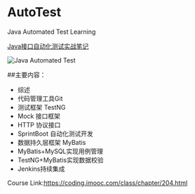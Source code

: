 # AutoTest
Java Automated Test Learning

[Java接口自动化测试实战笔记](https://alanhou.org/java-automated-testing/)

![Java Automated Test](http://p2.pstatp.com/large/pgc-image/7a2464aae82141079a59ce757f9485bd)

##主要内容：

* 综述
* 代码管理工具Git
* 测试框架 TestNG
* Mock 接口框架
* HTTP 协议接口
* SprintBoot 自动化测试开发
* 数据持久层框架 MyBatis
* MyBatis+MySQL实现用例管理
* TestNG+MyBatis实现数据校验
* Jenkins持续集成

Course Link:https://coding.imooc.com/class/chapter/204.html

